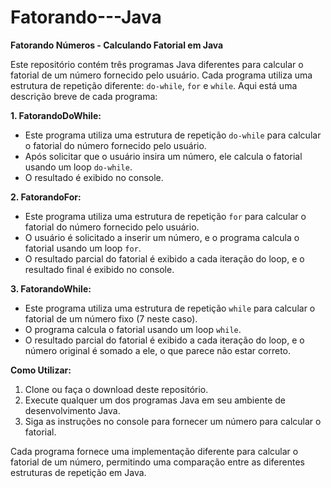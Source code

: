 # Fatorando---Java
**Fatorando Números - Calculando Fatorial em Java**

Este repositório contém três programas Java diferentes para calcular o fatorial de um número fornecido pelo usuário. Cada programa utiliza uma estrutura de repetição diferente: `do-while`, `for` e `while`. Aqui está uma descrição breve de cada programa:

**1. FatorandoDoWhile:**
- Este programa utiliza uma estrutura de repetição `do-while` para calcular o fatorial do número fornecido pelo usuário.
- Após solicitar que o usuário insira um número, ele calcula o fatorial usando um loop `do-while`.
- O resultado é exibido no console.

**2. FatorandoFor:**
- Este programa utiliza uma estrutura de repetição `for` para calcular o fatorial do número fornecido pelo usuário.
- O usuário é solicitado a inserir um número, e o programa calcula o fatorial usando um loop `for`.
- O resultado parcial do fatorial é exibido a cada iteração do loop, e o resultado final é exibido no console.

**3. FatorandoWhile:**
- Este programa utiliza uma estrutura de repetição `while` para calcular o fatorial de um número fixo (7 neste caso).
- O programa calcula o fatorial usando um loop `while`.
- O resultado parcial do fatorial é exibido a cada iteração do loop, e o número original é somado a ele, o que parece não estar correto.

**Como Utilizar:**
1. Clone ou faça o download deste repositório.
2. Execute qualquer um dos programas Java em seu ambiente de desenvolvimento Java.
3. Siga as instruções no console para fornecer um número para calcular o fatorial.

Cada programa fornece uma implementação diferente para calcular o fatorial de um número, permitindo uma comparação entre as diferentes estruturas de repetição em Java.